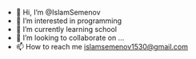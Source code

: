 - 👋 Hi, I’m @IslamSemenov
- 👀 I’m interested in programming
- 🌱 I’m currently learning school
- 💞️ I’m looking to collaborate on ...
- 📫 How to reach me islamsemenov1530@gmail.com

<!---
IslamSemenov/IslamSemenov is a ✨ special ✨ repository because its `README.md` (this file) appears on your GitHub profile.
You can click the Preview link to take a look at your changes.
--->
